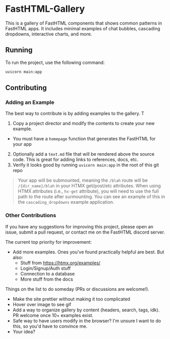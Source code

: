 # FastHTML-Gallery

This is a gallery of FastHTML components that shows common patterns in FastHTML apps. It includes minimal examples of chat bubbles, cascading dropdowns, interactive charts, and more.

## Running

To run the project, use the following command:

```bash
uvicorn main:app
```

## Contributing

### Adding an Example

The best way to contribute is by adding examples to the gallery.  T

1. Copy a project director and modify the contents to create your new example.  
  + You must have a `homepage` function that generates the FastHTML for your app
2. Optionally add a `text.md` file that will be rendered above the source code.  This is great for adding links to references, docs, etc.
3. Verify it looks good by running `uvicorn main:app` in the root of this git repo

> Your app will be submounted, meaning the `/blah` route will be `/{dir_name}/blah` in your HTMX get/post/etc attributes.  When using HTMX attributes (i.e., `hx-get` attribute), you will need to use the full path to the route after surmounting.  You can see an example of this in the `cascading_dropdowns` example application.

### Other Contributions

If you have any suggestions for improving this project, please open an issue, submit a pull request, or contact me on the FastHTML discord server.

The current top priority for improvement:

+ Add more examples.  Ones you've found practically helpful are best.  But also:
  + Stuff from https://htmx.org/examples/
  + Login/Signup/Auth stuff
  + Connection to a database
  + More stuff from the docs

Things on the list to do someday (PRs or discussions are welcome!).

+ Make the site prettier without making it too complicated
+ Hover over image to see gif
+ Add a way to organize gallery by content (headers, search, tags, idk).  PR welcome once 10+ examples exist.
+ Safe way to have users modify in the browser?  I'm unsure I want to do this, so you'd have to convince me.
+ Your idea?

